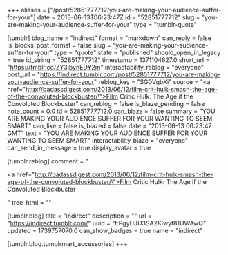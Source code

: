 +++
aliases = ["/post/52851777712/you-are-making-your-audience-suffer-for-your"]
date = 2013-06-13T06:23:47Z
id = "52851777712"
slug = "you-are-making-your-audience-suffer-for-your"
type = "tumblr-quote"

[tumblr]
blog_name = "indirect"
format = "markdown"
can_reply = false
is_blocks_post_format = false
slug = "you-are-making-your-audience-suffer-for-your"
type = "quote"
state = "published"
should_open_in_legacy = true
id_string = "52851777712"
timestamp = 1371104627.0
short_url = "https://tmblr.co/ZY3jbynEDY2m"
interactability_reblog = "everyone"
post_url = "https://indirect.tumblr.com/post/52851777712/you-are-making-your-audience-suffer-for-your"
reblog_key = "SG0VgbXi"
source = "<a href=\"http://badassdigest.com/2013/06/12/film-crit-hulk-smash-the-age-of-the-convoluted-blockbuster/\">Film Critic Hulk: The Age if the Convoluted Blockbuster</a>"
can_reblog = false
is_blaze_pending = false
note_count = 0.0
id = 52851777712.0
can_blaze = false
summary = "YOU ARE MAKING YOUR AUDIENCE SUFFER FOR YOUR WANTING TO SEEM SMART"
can_like = false
is_blazed = false
date = "2013-06-13 06:23:47 GMT"
text = "YOU ARE MAKING YOUR AUDIENCE SUFFER FOR YOUR WANTING TO SEEM SMART"
interactability_blaze = "everyone"
can_send_in_message = true
display_avatar = true

[tumblr.reblog]
comment = "<p><a href=\"http://badassdigest.com/2013/06/12/film-crit-hulk-smash-the-age-of-the-convoluted-blockbuster/\">Film Critic Hulk: The Age if the Convoluted Blockbuster</a></p>"
tree_html = ""

[tumblr.blog]
title = "indirect"
description = ""
url = "https://indirect.tumblr.com/"
uuid = "t:PgyUJU3SA2Klwyt81UWAwQ"
updated = 1739757070.0
can_show_badges = true
name = "indirect"

[tumblr.blog.tumblrmart_accessories]
+++
